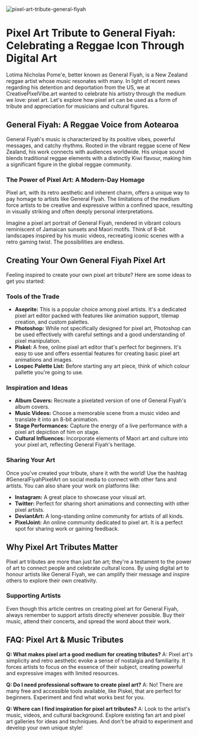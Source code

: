 ![pixel-art-tribute-general-fiyah](https://images.pexels.com/photos/18324449/pexels-photo-18324449.jpeg?auto=compress&cs=tinysrgb&fit=crop&h=627&w=1200)

# Pixel Art Tribute to General Fiyah: Celebrating a Reggae Icon Through Digital Art

Lotima Nicholas Pome'e, better known as General Fiyah, is a New Zealand reggae artist whose music resonates with many. In light of recent news regarding his detention and deportation from the US, we at CreativePixelVibe.art wanted to celebrate his artistry through the medium we love: pixel art. Let's explore how pixel art can be used as a form of tribute and appreciation for musicians and cultural figures.

## General Fiyah: A Reggae Voice from Aotearoa

General Fiyah's music is characterized by its positive vibes, powerful messages, and catchy rhythms. Rooted in the vibrant reggae scene of New Zealand, his work connects with audiences worldwide. His unique sound blends traditional reggae elements with a distinctly Kiwi flavour, making him a significant figure in the global reggae community.

### The Power of Pixel Art: A Modern-Day Homage

Pixel art, with its retro aesthetic and inherent charm, offers a unique way to pay homage to artists like General Fiyah. The limitations of the medium force artists to be creative and expressive within a confined space, resulting in visually striking and often deeply personal interpretations.

Imagine a pixel art portrait of General Fiyah, rendered in vibrant colours reminiscent of Jamaican sunsets and Maori motifs. Think of 8-bit landscapes inspired by his music videos, recreating iconic scenes with a retro gaming twist. The possibilities are endless.

## Creating Your Own General Fiyah Pixel Art

Feeling inspired to create your own pixel art tribute? Here are some ideas to get you started:

### Tools of the Trade

*   **Aseprite:** This is a popular choice among pixel artists. It's a dedicated pixel art editor packed with features like animation support, tilemap creation, and custom palettes.
*   **Photoshop:** While not specifically designed for pixel art, Photoshop can be used effectively with careful settings and a good understanding of pixel manipulation.
*   **Piskel:** A free, online pixel art editor that's perfect for beginners. It's easy to use and offers essential features for creating basic pixel art animations and images.
*   **Lospec Palette List:** Before starting any art piece, think of which colour pallette you're going to use. 

### Inspiration and Ideas

*   **Album Covers:** Recreate a pixelated version of one of General Fiyah's album covers.
*   **Music Videos:** Choose a memorable scene from a music video and translate it into an 8-bit animation.
*   **Stage Performances:** Capture the energy of a live performance with a pixel art depiction of him on stage.
*   **Cultural Influences:** Incorporate elements of Maori art and culture into your pixel art, reflecting General Fiyah's heritage.

### Sharing Your Art

Once you've created your tribute, share it with the world! Use the hashtag #GeneralFiyahPixelArt on social media to connect with other fans and artists. You can also share your work on platforms like:

*   **Instagram:** A great place to showcase your visual art.
*   **Twitter:** Perfect for sharing short animations and connecting with other pixel artists.
*   **DeviantArt:** A long-standing online community for artists of all kinds.
*   **PixelJoint:** An online community dedicated to pixel art. It is a perfect spot for sharing work or gaining feedback.

## Why Pixel Art Tributes Matter

Pixel art tributes are more than just fan art; they're a testament to the power of art to connect people and celebrate cultural icons. By using digital art to honour artists like General Fiyah, we can amplify their message and inspire others to explore their own creativity.

### Supporting Artists

Even though this article centres on creating pixel art for General Fiyah, always remember to support artists directly whenever possible. Buy their music, attend their concerts, and spread the word about their work.

## FAQ: Pixel Art & Music Tributes

**Q: What makes pixel art a good medium for creating tributes?**
A: Pixel art's simplicity and retro aesthetic evoke a sense of nostalgia and familiarity. It forces artists to focus on the essence of their subject, creating powerful and expressive images with limited resources.

**Q: Do I need professional software to create pixel art?**
A: No! There are many free and accessible tools available, like Piskel, that are perfect for beginners. Experiment and find what works best for you.

**Q: Where can I find inspiration for pixel art tributes?**
A: Look to the artist's music, videos, and cultural background. Explore existing fan art and pixel art galleries for ideas and techniques. And don't be afraid to experiment and develop your own unique style!
